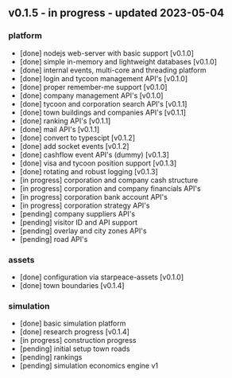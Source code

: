 
## v0.1.5 - in progress - updated 2023-05-04
### platform
* [done] nodejs web-server with basic support [v0.1.0]
* [done] simple in-memory and lightweight databases [v0.1.0]
* [done] internal events, multi-core and threading platform
* [done] login and tycoon management API's [v0.1.0]
* [done] proper remember-me support [v0.1.0]
* [done] company management API's [v0.1.0]
* [done] tycoon and corporation search API's [v0.1.1]
* [done] town buildings and companies API's [v0.1.1]
* [done] ranking API's [v0.1.1]
* [done] mail API's [v0.1.1]
* [done] convert to typescipt [v0.1.2]
* [done] add socket events [v0.1.2]
* [done] cashflow event API's (dummy) [v0.1.3]
* [done] visa and tycoon position support [v0.1.3]
* [done] rotating and robust logging [v0.1.3]
* [in progress] corporation and company cash structure
* [in progress] corporation and company financials API's
* [in progress] corporation bank account API's
* [in progress] corporation strategy API's
* [pending] company suppliers API's
* [pending] visitor ID and API support
* [pending] overlay and city zones API's
* [pending] road API's

### assets
* [done] configuration via starpeace-assets [v0.1.0]
* [done] town boundaries [v0.1.4]

### simulation
* [done] basic simulation platform
* [done] research progress [v0.1.4]
* [in progress] construction progress
* [pending] initial setup town roads
* [pending] rankings
* [pending] simulation economics engine v1
